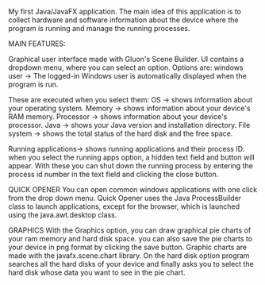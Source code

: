 My first Java/JavaFX application. The main idea of ​​this application is to collect hardware and software information about
the device where the program is running and manage the running processes.

MAIN FEATURES:

Graphical user interface made with Gluon's Scene Builder. UI contains a dropdown menu, where you can select an option.
Options are:
windows user -> The logged-in Windows user is automatically displayed when the program is run.

These are executed when you select them:
OS -> shows information about your operating system.
Memory -> shows information about your device's RAM memory.
Processor -> shows information about your device's processor.
Java -> shows your Java version and installation directory.
File system -> shows the total status of the hard disk and the free space.

Running applications-> shows running applications and their process ID.
when you select the running apps option, a hidden text field and button will appear. 
With these you can shut down the running process by entering the process id number in the text field and clicking the close button.

QUICK OPENER
You can open common windows applications with one click from the drop down menu.
Quick Opener uses the Java ProcessBuilder class to launch applications, except for the browser, which is launched using
the java.awt.desktop class.

GRAPHICS
With the Graphics option, you can draw graphical pie charts of your ram memory and hard disk space.
you can also save the pie charts to your device in png format by clicking the save button.
Graphic charts are made with the javafx.scene.chart library.
On the hard disk option program searches all the hard disks of your device and finally asks you to select the hard disk whose data you want to see in the pie chart.
